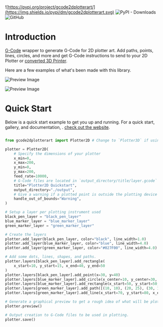 ![https://pypi.org/project/gcode2dplotterart/](https://img.shields.io/pypi/dm/gcode2dplotterart.svg)
![PyPI - Downloads](https://img.shields.io/pypi/dw/gcode2dplotterart)
![GitHub](https://img.shields.io/github/license/TravisBumgarner/gcode2dplotterart?logo=github)

# Introduction

[G-Code](https://marlinfw.org/meta/gcode/) wrapper to generate G-Code for 2D plotter art. Add paths, points, lines, circles, and more and get G-Code instructions to send to your 2D Plotter or [converted 3D Printer](https://travisbumgarner.github.io/gcode2dplotterart/docs/documentation/convert-3d-to-2d).

Here are a few examples of what's been made with this library.

![Preview Image](https://travisbumgarner.github.io/gcode2dplotterart/assets/images/example1-3c9d4c0a76c1d373e7bfc6187b6cc442.jpg)

![Preview Image](https://travisbumgarner.github.io/gcode2dplotterart/assets/images/example1-53389bb1cc21dc7a9aba3a302f04e952.jpg)


# Quick Start

Below is a quick start example to get you up and running. For a quick start, gallery, and documentation, . [check out the website](https://travisbumgarner.github.io/gcode2dplotterart/).

```python

from gcode2dplotterart import Plotter2D # Change to `Plotter3D` if using a converted 3D printer.

plotter = Plotter2D(
    # Specify the dimensions of your plotter
    x_min=0,
    x_max=200,
    y_min=0,
    y_max=200,
    feed_rate=10000,
    # G-Code files are located in `output_directory/title/layer.gcode`
    title="Plotter2D Quickstart",
    output_directory="./output",
    # Give a warning if a plotted point is outside the plotting device's dimensions.
    handle_out_of_bounds="Warning",
)

# Setup a layer per plotting instrument used
black_pen_layer = "black_pen_layer"
blue_marker_layer = "blue_marker_layer"
green_marker_layer = "green_marker_layer"

# Create the layers
plotter.add_layer(black_pen_layer, color="black", line_width=1.0)
plotter.add_layer(blue_marker_layer, color="blue", line_width=4.0)
plotter.add_layer(green_marker_layer, color="#027F00", line_width=4.0)

# Add some dots, lines, shapes, and paths.
plotter.layers[black_pen_layer].add_rectangle(
    x_start=10, y_start=15, x_end=40, y_end=50
)
plotter.layers[black_pen_layer].add_point(x=30, y=40)
plotter.layers[blue_marker_layer].add_circle(x_center=10, y_center=30, radius=10)
plotter.layers[blue_marker_layer].add_rectangle(x_start=50, y_start=50, x_end=75, y_end=75)
plotter.layers[green_marker_layer].add_path([(10, 10), (20, 25), (30, 15), (1, 100)])
plotter.layers[green_marker_layer].add_line(x_start=70, y_start=80, x_end=70, y_end=15)

# Generate a graphical preview to get a rough idea of what will be plotted.
plotter.preview()

# Output creation to G-Code files to be used in plotting.
plotter.save()
```